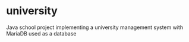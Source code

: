 # university
Java school project implementing a university management system with MariaDB used as a database
